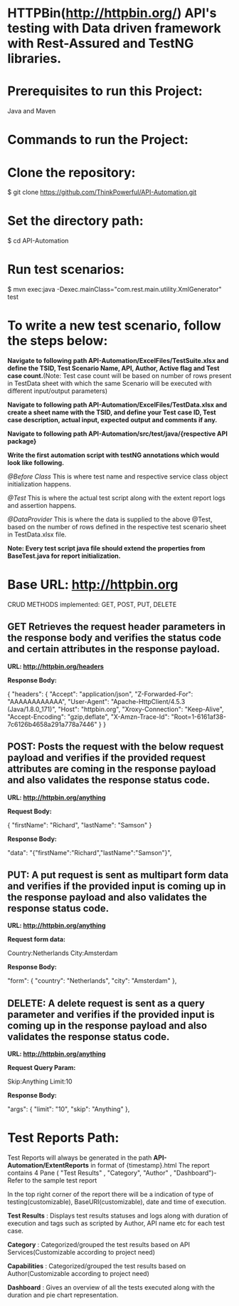
# HTTPBin(http://httpbin.org/) API's testing with Data driven framework with Rest-Assured and TestNG libraries.

# Prerequisites to run this Project:

Java and Maven

# Commands to run the Project:

# Clone the repository:
$ git clone https://github.com/ThinkPowerful/API-Automation.git

# Set the directory path:
$ cd API-Automation

# Run test scenarios:
$ mvn exec:java -Dexec.mainClass="com.rest.main.utility.XmlGenerator" test

# To write a new test scenario, follow the steps below:

**Navigate to following path API-Automation/ExcelFiles/TestSuite.xlsx and define the TSID, Test Scenario Name, API, Author, Active flag and Test case count.**(Note: Test case count will be based on number of rows present in TestData sheet with which the same Scenario will be executed with different input/output parameters) 

**Navigate to following path API-Automation/ExcelFiles/TestData.xlsx and create a sheet name with the TSID, and define your Test case ID, Test case description, actual input, expected output and comments if any.**

**Navigate to following path API-Automation/src/test/java/{respective API package}**

**Write the first automation script with testNG annotations which would look like following.**

_@Before Class_
This is where test name and respective service class object initialization happens.

_@Test_
This is where the actual test script along with the extent report logs and assertion happens.

_@DataProvider_
This is where the data is supplied to the above @Test, based on the number of rows defined in the respective test scenario sheet in TestData.xlsx file.

**Note: Every test script java file should extend the properties from BaseTest.java for report initialization.**


# Base URL: http://httpbin.org

CRUD METHODS implemented: GET, POST, PUT, DELETE

## GET Retrieves the request header parameters in the response body and verifies the status code and certain attributes in the response payload.

**URL: http://httpbin.org/headers**

**Response Body:**

{
    "headers": {
        "Accept": "application/json",
        "Z-Forwarded-For": "AAAAAAAAAAAA",
        "User-Agent": "Apache-HttpClient/4.5.3 (Java/1.8.0_171)",
        "Host": "httpbin.org",
        "Xroxy-Connection": "Keep-Alive",
        "Accept-Encoding": "gzip,deflate",
        "X-Amzn-Trace-Id": "Root=1-6161af38-7c6126b4658a291a778a7446"
    }
}

## POST: Posts the request with the below request payload and verifies if the provided request attributes are coming in the response payload and also validates the response status code.

**URL: http://httpbin.org/anything**

**Request Body:**

{
  "firstName": "Richard",
  "lastName": "Samson"
}

**Response Body:**

 "data": "{\"firstName\":\"Richard\",\"lastName\":\"Samson\"}",


## PUT: A put request is sent as multipart form data and verifies if the provided input is coming up in the response payload and also validates the response status code.

**URL: http://httpbin.org/anything**

**Request form data:**

Country:Netherlands
City:Amsterdam

**Response Body:**

"form": {
        "country": "Netherlands",
        "city": "Amsterdam"
    },


## DELETE: A delete request is sent as a query parameter and verifies if the provided input is coming up in the response payload and also validates the response status code.

**URL: http://httpbin.org/anything**

**Request Query Param:** 

Skip:Anything
Limit:10

**Response Body:**

 "args": {
        "limit": "10",
        "skip": "Anything"
    },


# Test Reports Path:
Test Reports will always be generated in the path **API-Automation/ExtentReports** in format of {timestamp}.html
The report contains 4 Pane ( "Test Results" , "Category", "Author" , "Dashboard")- Refer to the sample test report

In the top right corner of the report there will be a indication of  type of testing(customizable), BaseURI(customizable), date and time of execution.

**Test Results** : Displays test results statuses and logs along with duration of execution and tags such as scripted by Author, API name etc for each test case.

**Category** : Categorized/grouped the test results based on API Services(Customizable according to project need)

**Capabilities** : Categorized/grouped the test results based on Author(Customizable according to project need)

**Dashboard** : Gives an overview of all the tests executed along with the duration and pie chart representation.


